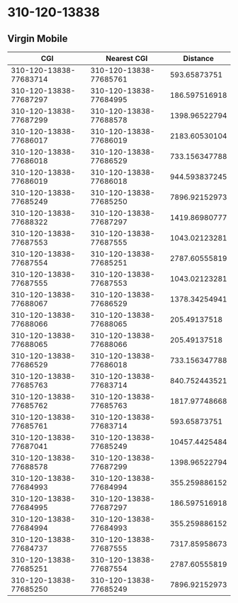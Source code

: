 # 310-120-13838
## Virgin Mobile


| CGI | Nearest CGI | Distance |
|-----|-------------|----------|
| 310-120-13838-77683714 | 310-120-13838-77685761 | 593.65873751 |
| 310-120-13838-77687297 | 310-120-13838-77684995 | 186.597516918 |
| 310-120-13838-77687299 | 310-120-13838-77688578 | 1398.96522794 |
| 310-120-13838-77686017 | 310-120-13838-77686019 | 2183.60530104 |
| 310-120-13838-77686018 | 310-120-13838-77686529 | 733.156347788 |
| 310-120-13838-77686019 | 310-120-13838-77686018 | 944.593837245 |
| 310-120-13838-77685249 | 310-120-13838-77685250 | 7896.92152973 |
| 310-120-13838-77688322 | 310-120-13838-77687297 | 1419.86980777 |
| 310-120-13838-77687553 | 310-120-13838-77687555 | 1043.02123281 |
| 310-120-13838-77687554 | 310-120-13838-77685251 | 2787.60555819 |
| 310-120-13838-77687555 | 310-120-13838-77687553 | 1043.02123281 |
| 310-120-13838-77688067 | 310-120-13838-77686529 | 1378.34254941 |
| 310-120-13838-77688066 | 310-120-13838-77688065 | 205.49137518 |
| 310-120-13838-77688065 | 310-120-13838-77688066 | 205.49137518 |
| 310-120-13838-77686529 | 310-120-13838-77686018 | 733.156347788 |
| 310-120-13838-77685763 | 310-120-13838-77683714 | 840.752443521 |
| 310-120-13838-77685762 | 310-120-13838-77685763 | 1817.97748668 |
| 310-120-13838-77685761 | 310-120-13838-77683714 | 593.65873751 |
| 310-120-13838-77687041 | 310-120-13838-77685249 | 10457.4425484 |
| 310-120-13838-77688578 | 310-120-13838-77687299 | 1398.96522794 |
| 310-120-13838-77684993 | 310-120-13838-77684994 | 355.259886152 |
| 310-120-13838-77684995 | 310-120-13838-77687297 | 186.597516918 |
| 310-120-13838-77684994 | 310-120-13838-77684993 | 355.259886152 |
| 310-120-13838-77684737 | 310-120-13838-77687555 | 7317.85958673 |
| 310-120-13838-77685251 | 310-120-13838-77687554 | 2787.60555819 |
| 310-120-13838-77685250 | 310-120-13838-77685249 | 7896.92152973 |
